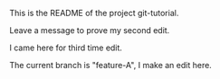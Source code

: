This is the README of the project git-tutorial.

Leave a message to prove my second edit.

I came here for third time edit.

The current branch is "feature-A", I make an edit here.